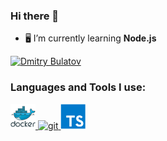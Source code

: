 ### Hi there 👋


- 🖥️ I’m currently learning **Node.js**

<a href="https://github.com/anuraghazra/github-readme-stats">
    <img src="https://github-readme-stats.vercel.app/api/top-langs?username=T0R0NT0T0KY0&show_icons=true&locale=en&layout=compact" alt="Dmitry Bulatov" />
</a>

<h3 align="left">Languages and Tools I use:</h3>
<p align="left">
    <a href="https://www.docker.com/" target="_blank" rel="noreferrer">
        <img src="https://raw.githubusercontent.com/devicons/devicon/master/icons/docker/docker-original-wordmark.svg" alt="docker" width="40" height="40"/>
    </a>
    <a href="https://git-scm.com/" target="_blank" rel="noreferrer">
        <img src="https://www.vectorlogo.zone/logos/git-scm/git-scm-icon.svg" alt="git" width="40" height="40"/>
    </a>
    <a href="https://www.typescriptlang.org/" target="_blank" rel="noreferrer">
        <img src="https://raw.githubusercontent.com/devicons/devicon/master/icons/typescript/typescript-plain.svg" alt="typescript" width="40" height="40"/>
    </a>
</p>
